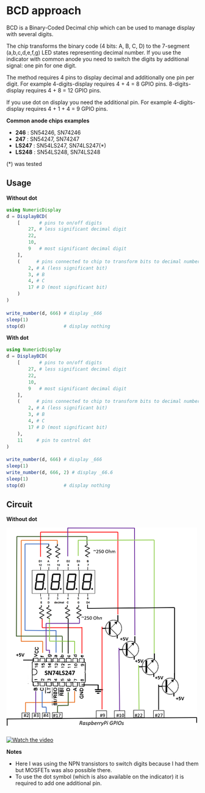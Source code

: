 # BCD approach

BCD is a Binary-Coded Decimal chip which can be used to manage display with several digits.

The chip transforms the binary code (4 bits: A, B, C, D) to the 7-segment (a,b,c,d,e,f,g) LED states representing decimal number. If you use the indicator with common anode you need to switch the digits by additional signal: one pin for one digit. 

The method requires 4 pins to display decimal and additionally one pin per digit.
For example 4-digits-display requires 4 + 4 = 8 GPIO pins. 
8-digits-display requires 4 + 8 = 12 GPIO pins.

If you use dot on display you need the additional pin.
For example 4-digits-display requires 4 + 1 + 4 = 9 GPIO pins. 

**Common anode chips examples**

- **246** : SN54246, SN74246
- **247** : SN54247, SN74247
- **LS247** : SN54LS247, SN74LS247(*)
- **LS248** : SN54LS248, SN74LS248

(*) was tested

## Usage

**Without dot**

```julia
using NumericDisplay
d = DisplayBCD(
    [       # pins to on/off digits
        27, # less significant decimal digit
        22,
        10,
        9   # most significant decimal digit
    ],
    (      # pins connected to chip to transform bits to decimal number
        2, # A (less significant bit)
        3, # B
        4, # C
        17 # D (most significant bit)
    )
)

write_number(d, 666) # display _666
sleep(1)
stop(d)              # display nothing
```

**With dot**

```julia
using NumericDisplay
d = DisplayBCD(
    [       # pins to on/off digits
        27, # less significant decimal digit
        22,
        10,
        9   # most significant decimal digit
    ],
    (      # pins connected to chip to transform bits to decimal number
        2, # A (less significant bit)
        3, # B
        4, # C
        17 # D (most significant bit)
    ),
    11     # pin to control dot
)

write_number(d, 666) # display _666
sleep(1)
write_number(d, 666, 2) # display _66.6
sleep(1)
stop(d)              # display nothing
```

## Circuit

**Without dot**

![bcd-scheme](./bcd-scheme.png)

[![Watch the video](https://img.youtube.com/vi/gWjStU8-2Ug/hqdefault.jpg)](https://youtu.be/gWjStU8-2Ug)

**Notes**

- Here I was using the NPN transistors to switch digits because I had them but MOSFETs was also possible there.
- To use the dot symbol (which is also available on the indicator) it is required to add one additional pin.

